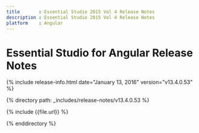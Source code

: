 ```yaml
---
title       : Essential Studio 2015 Vol 4 Release Notes
description : Essential Studio 2015 Vol 4 Release Notes
platform 	: Angular
---
```


# Essential Studio for Angular Release Notes

{% include release-info.html date="January 13, 2016" version="v13.4.0.53" %} 

{% directory path: _includes/release-notes/v13.4.0.53 %}

{% include {{file.url}} %}

{% enddirectory %}